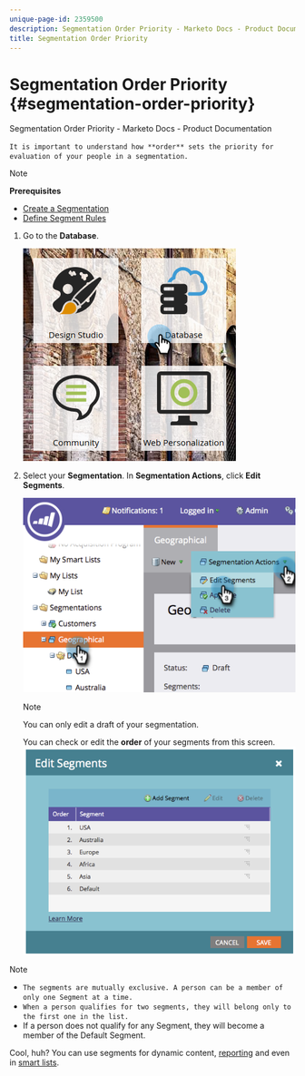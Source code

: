 ```yaml
---
unique-page-id: 2359500
description: Segmentation Order Priority - Marketo Docs - Product Documentation
title: Segmentation Order Priority
---
```


# Segmentation Order Priority {#segmentation-order-priority}

Segmentation Order Priority - Marketo Docs - Product Documentation

`It is important to understand how **order** sets the priority for evaluation of your people in a segmentation.` `   
`

>[!NOTE]
>
>**Prerequisites**
>
>* [Create a Segmentation](create-a-segmentation.md)
>* [Define Segment Rules](define-segment-rules.md)
>

1. Go to the **Database**.

   ![](assets/image2017-3-29-8-3a9-3a33.png)

1. Select your **Segmentation**. In **Segmentation Actions**, click **Edit Segments**.

   ![](assets/image2014-9-16-10-3a11-3a55.png)

   >[!NOTE]
   >
   >You can only edit a draft of your segmentation.

   You can check or edit the **order** of your segments from this screen.
   ![](assets/image2014-9-16-10-3a12-3a3.png)

>[!NOTE]
>
>* `The segments are mutually exclusive. A person can be a member of only one Segment at a time.`
>* `When a person qualifies for two segments, they will belong only to the first one in the list.`
>* If a person does not qualify for any Segment, they will become a member of the Default Segment.
>

Cool, huh? You can use segments for dynamic content, [reporting](../../../../../welcome-to-marketo-docs/product-docs/reporting/basic-reporting.md) and even in [smart lists](../../../../../welcome-to-marketo-docs/product-docs/core-marketo-concepts/smart-lists-and-static-lists.md).    

